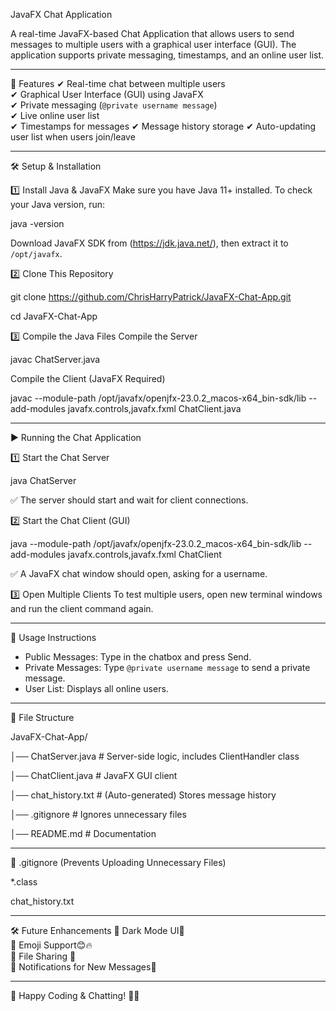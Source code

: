 JavaFX Chat Application

A real-time JavaFX-based Chat Application that allows users to send messages to multiple users with a graphical user interface (GUI). The application supports private messaging, timestamps, and an online user list.

---

🚀 Features
✔ Real-time chat between multiple users  
✔ Graphical User Interface (GUI) using JavaFX  
✔ Private messaging (`@private username message`)  
✔ Live online user list  
✔ Timestamps for messages 
✔ Message history storage 
✔ Auto-updating user list when users join/leave 

---

🛠 Setup & Installation

1️⃣ Install Java & JavaFX
Make sure you have Java 11+ installed.
To check your Java version, run:

java -version

Download JavaFX SDK from (https://jdk.java.net/), then extract it to `/opt/javafx`.

2️⃣ Clone This Repository

git clone https://github.com/ChrisHarryPatrick/JavaFX-Chat-App.git


cd JavaFX-Chat-App


3️⃣ Compile the Java Files
Compile the Server

javac ChatServer.java


Compile the Client (JavaFX Required)

javac --module-path /opt/javafx/openjfx-23.0.2_macos-x64_bin-sdk/lib --add-modules javafx.controls,javafx.fxml ChatClient.java

---

▶️ Running the Chat Application

1️⃣ Start the Chat Server

java ChatServer

✅ The server should start and wait for client connections.

2️⃣ Start the Chat Client (GUI)

java --module-path /opt/javafx/openjfx-23.0.2_macos-x64_bin-sdk/lib --add-modules javafx.controls,javafx.fxml ChatClient


✅ A JavaFX chat window should open, asking for a username.

3️⃣ Open Multiple Clients
To test multiple users, open new terminal windows and run the client command again.

---

📜 Usage Instructions
- Public Messages: Type in the chatbox and press Send.
- Private Messages: Type `@private username message` to send a private message.
- User List: Displays all online users.

---

📌 File Structure

JavaFX-Chat-App/

│── ChatServer.java   # Server-side logic, includes ClientHandler class


│── ChatClient.java   # JavaFX GUI client


│── chat_history.txt   # (Auto-generated) Stores message history


│── .gitignore   # Ignores unnecessary files


│── README.md   # Documentation

---

📌 .gitignore (Prevents Uploading Unnecessary Files)

*.class


chat_history.txt

---

🛠 Future Enhancements
🚀 Dark Mode UI🌙  
🚀 Emoji Support😊🔥  
🚀 File Sharing 📂  
🚀 Notifications for New Messages🔔  

---

🎯 Happy Coding & Chatting! 💬🚀


